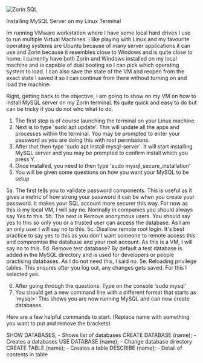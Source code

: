 ![Zorin SQL](https://github.com/user-attachments/assets/e61da5c6-3772-4046-9e0b-c949f2e9d788)

Installing MySQL Server on my Linux Terminal

Im running VMware workstation where I have some local hard drives I use to run multiple Virtual Machines. I like playing with Linux and my favourite operating systems are Ubuntu because of many server applications it can use and Zorin because it resembles close to Windows and is quite close to home. I currently have both Zorin and Windows installed on my local machine and is capable of dual booting so I can pick which operating system to load. I can also save the state of the VM and reopen from the exact state I saved it so I can continue from there without turning on and load the machine.

Right, getting back to the objective, I am going to show on my VM on how to install MySQL server on my Zorin terminal. Its quite quick and easy to do but can be tricky if you do not who what to do.

1. The first step is of course launching the terminal on your Linux machine.
2. Next is to type 'sudo apt update'. This will update all the apps and processes within the terminal. You may be prompted to enter your password as you are doing this with root permissions. 
3. After that then type 'sudo apt install mysql-server'. It will start installing MySQL server and you may be prompted to confirm install which you press Y.
4. Once installed, you need to then type 'sudo mysql_secure_installation'
5. You will be given some questions on how you want your MySQL to be setup

5a. The first tells you to validate password components. This is useful as it gives a metric of how strong your password it can be when you create your password. It makes your SQL account more securer this way. For now as this is my local VM, I will say no. Normally in companies you should always say Yes to this.
5b. The next is Remove anonymous users. You should say yes to this so only you or a trusted user can access the database. As I am an only user I will say no to this.
5c. Disallow remote root login. It's best practice to say yes to this as you don't want someone to remote access this and compromise the database and your root account. As this is a VM, I will say no to this.
5d. Remove test database? By default a test database is added in the MySQL directory and is used for developers or people practising databases. As I do not need this, I said no.
5e. Reloading privilege tables. This ensures after you log out, any changes gets saved. For this I selected yes.

6. After going through the questions. Type on the console 'sudo mysql'
7. You should get a new command line with a different format that starts as 'mysql>' This shows you are now running MySQL and can now create databases.

Here are a few helpful commands to start. (Replace name with something you want to put and remove the brackets)
 
SHOW DATABASES; - Shows list of databases
CREATE DATABASE (name); - Creates a databases
USE DATABASE (name); - Change database directory
CREATE TABLE (name); - Creates a table 
DESCRIBE (name); - Detail of contents in table
